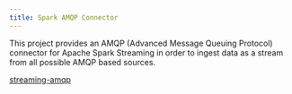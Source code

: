 ```yaml
---
title: Spark AMQP Connector
---
```


This project provides an AMQP (Advanced Message Queuing Protocol) connector
for Apache Spark Streaming in order to ingest data as a stream from all
possible AMQP based sources.

<a href="https://github.com/radanalyticsio/streaming-amqp" target="blank">
<i class="fa fa-github fa-lg" aria-hidden="true"></i> streaming-amqp
</a>
